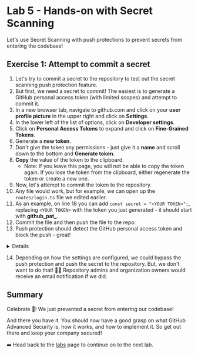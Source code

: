 # Lab 5 - Hands-on with Secret Scanning

Let's use Secret Scanning with push protections to prevent secrets from entering the codebase!

## Exercise 1: Attempt to commit a secret

1. Let's try to commit a secret to the repository to test out the secret scanning push protection feature.
2. But first, we need a secret to commit! The easiest is to generate a GitHub personal access token (with limited scopes) and attempt to commit it.
3. In a new browser tab, navigate to github.com and click on your **user profile picture** in the upper right and click on **Settings**.
4. In the lower left of the list of options, click on **Developer settings**.
5. Click on **Personal Access Tokens** to expand and click on **Fine-Grained Tokens**.
6. Generate a **new token**.
7. Don't give the token any permissions - just give it a **name** and scroll down to the bottom and **Generate token**.
8. **Copy**  the value of the token to the clipboard.
    - Note: If you leave this page, you will not be able to copy the token again. If you lose the token from the clipboard, either regenerate the token or create a new one.
9. Now, let's attempt to commit the token to the repository.
10. Any file would work, but for example, we can open up the `routes/login.ts` file we edited earlier.
11. As an example, on line 18 you can add `const secret = "<YOUR TOKEN>";`, replacing `<YOUR TOKEN>` with the token you just generated - it should start with **github_pat_**.
12. Commit the file and then push the file to the repo.
13. Push protection should detect the GitHub personal access token and block the push - great!

<details>

  In the UI:</br>![image](images/lab-5-1-1.png)</br></br>
</details>

14. Depending on how the settings are configured, we could bypass the push protection and push the secret to the repository. But, we don't want to do that! 🙅‍♂️ Repository admins and organization owners would receive an email notification if we did.

## Summary

Celebrate 🎉! We just prevented a secret from entering our codebase!

And there you have it. You should now have a good grasp on what GitHub Advanced Security is, how it works, and how to implement it. So get out there and keep your company secured!

➡️ Head back to the [labs](README.md) page to continue on to the next lab.
